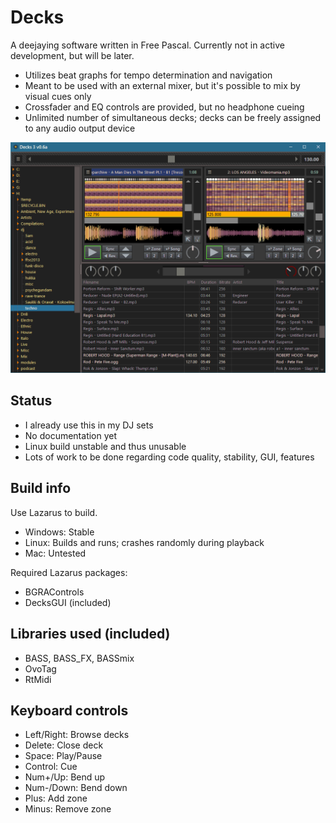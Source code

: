 # Decks

A deejaying software written in Free Pascal.
Currently not in active development, but will be later.

- Utilizes beat graphs for tempo determination and navigation
- Meant to be used with an external mixer, but it's possible to mix by visual cues only
- Crossfader and EQ controls are provided, but no headphone cueing
- Unlimited number of simultaneous decks; decks can be freely assigned to any audio output device

![Screenshot](https://github.com/hukkax/Decks/blob/main/docs/images/main.png)

## Status

- I already use this in my DJ sets
- No documentation yet
- Linux build unstable and thus unusable
- Lots of work to be done regarding code quality, stability, GUI, features

## Build info

Use Lazarus to build.

- Windows: Stable
- Linux: Builds and runs; crashes randomly during playback
- Mac: Untested

Required Lazarus packages:
- BGRAControls
- DecksGUI (included)

## Libraries used (included)

- BASS, BASS_FX, BASSmix
- OvoTag
- RtMidi

## Keyboard controls

- Left/Right: Browse decks
- Delete:     Close deck
- Space:      Play/Pause
- Control:    Cue
- Num+/Up:    Bend up
- Num-/Down:  Bend down
- Plus:       Add zone
- Minus:      Remove zone

